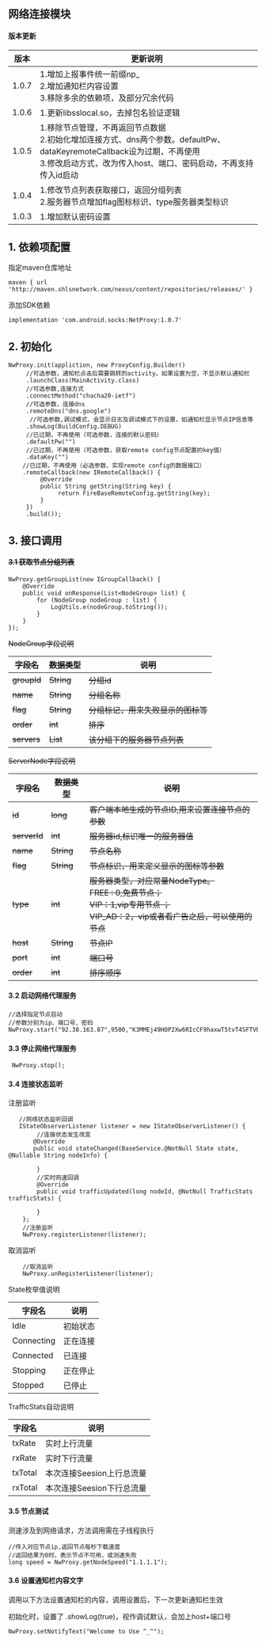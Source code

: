 ## 网络连接模块

#### 版本更新

| 版本  | 更新说明                      |
| ------- | ------------------------- |
| 1.0.7  | 1.增加上报事件统一前缀np_ <br>2.增加通知栏内容设置<br>3.移除多余的依赖项，及部分冗余代码       |
| 1.0.6  | 1.更新libsslocal.so，去掉包名验证逻辑        |
| 1.0.5  | 1.移除节点管理，不再返回节点数据<br>2.初始化增加连接方式、dns两个参数。defaultPw、dataKeyremoteCallback设为过期，不再使用<br>3.修改启动方式，改为传入host、端口、密码启动，不再支持传入id启动        |
| 1.0.4  | 1.修改节点列表获取接口，返回分组列表<br>2.服务器节点增加flag图标标识、type服务器类型标识          |
| 1.0.3  | 1.增加默认密码设置            |

##  1. 依赖项配置

指定maven仓库地址

```
maven { url 'http://maven.shlsnetwork.com/nexus/content/repositories/releases/' }
```

添加SDK依赖
```
implementation 'com.android.socks:NetProxy:1.0.7'
```



## 2. 初始化

    NwProxy.init(appliction, new ProxyConfig.Builder()
         //可选参数，通知栏点击后需要跳转的activity。如果设置为空，不显示默认通知栏
         .launchClass(MainActivity.class)
         //可选参数,连接方式
         .connectMethod("chacha20-ietf")
         //可选参数，连接dns
         .remoteDns("dns.google")
          //可选参数,调试模式，会显示日志及调试模式下的设置，如通知栏显示节点IP信息等
         .showLog(BuildConfig.DEBUG)
         //已过期，不再使用（可选参数，连接的默认密码）
         .defaultPw("")
         //已过期，不再使用（可选参数，获取remote config节点配置的key值）
         .dataKey("")
        //已过期，不再使用（必选参数，实现remote config的数据接口）
        .remoteCallback(new IRemoteCallback() {
             @Override
             public String getString(String key) {
                  return FireBaseRemoteConfig.getString(key);
             }
         })
         .build());

## 3. 接口调用
#### ~~3.1 获取节点分组列表~~

    NwProxy.getGroupList(new IGroupCallback() {
        @Override
        public void onResponse(List<NodeGroup> list) {
            for (NodeGroup nodeGroup : list) {
                LogUtils.e(nodeGroup.toString());
            }
        }
    });

~~NodeGroup字段说明~~

| ~~字段名~~  | ~~数据类型~~         | ~~说明~~                           |
| ----------- | -------------------- | ---------------------------------- |
| ~~groupId~~ | ~~String~~           | ~~分组id~~                         |
| ~~name~~    | ~~String~~           | ~~分组名称~~                       |
| ~~flag~~    | ~~String~~           | ~~分组标记，用来失败显示的图标等~~ |
| ~~order~~   | ~~int~~              | ~~排序~~                           |
| ~~servers~~ | ~~List<ServerNode>~~ | ~~该分组下的服务器节点列表~~       |

~~ServerNode字段说明~~

| ~~字段名~~ | ~~数据类型~~ | ~~说明~~    |
| ------ | ------- | -------------- |
| ~~id~~  | ~~long~~ | ~~客户端本地生成的节点ID,用来设置连接节点的参数~~         |
|~~serverId~~     | ~~int~~ | ~~服务器id,标识唯一的服务器值~~         |
| ~~name~~  | ~~String~~ | ~~节点名称~~         |
| ~~flag~~  | ~~String~~ | ~~节点标识，用来定义显示的图标等参数~~         |
| ~~type~~  | ~~int~~ |~~服务器类型，对应常量NodeType。<br>   FREE : 0,免费节点；<br>       VIP：1,vip专用节点 ；<br>VIP_AD：2，vip或者看广告之后，可以使用的节点~~            |
| ~~host~~  | ~~String~~ | ~~节点IP~~         |
| ~~port~~  | ~~int~~ | ~~端口号~~         |
| ~~order~~  | ~~int~~ | ~~排序顺序~~         |


#### 3.2 启动网络代理服务

```
//选择指定节点启动
//参数分别为ip、端口号、密码
NwProxy.start("92.38.163.87",9500,"K3MMEj49HOP2Xw6RIcCF9haxwT5tvT4SFTVPZFYEQsg=");
```

#### 3.3 停止网络代理服务

```
 NwProxy.stop();
```

#### 3.4 连接状态监听
注册监听

       //网络状态监听回调
       IStateObserverListener listener = new IStateObserverListener() {
       		//连接状态发生改变
           @Override
           public void stateChanged(BaseService.@NotNull State state, @Nullable String nodeInfo) {
    			
            }
    		//实时网速回调
            @Override
            public void trafficUpdated(long nodeId, @NotNull TrafficStats trafficStats) {
    			
            }
        };
        //注册监听
        NwProxy.registerListener(listener);


取消监听   
```
    //取消监听
    NwProxy.unRegisterListener(listener);
```
State枚举值说明

| 字段名 | 说明        |
| ------  | -------------- |
| Idle      | 初始状态             |
| Connecting      | 正在连接             |
| Connected      | 已连接             |
| Stopping      | 正在停止             |
| Stopped      | 已停止             |

TrafficStats自动说明

| 字段名  | 说明                      |
| ------- | ------------------------- |
| txRate  | 实时上行流量              |
| rxRate  | 实时下行流量              |
| txTotal | 本次连接Seesion上行总流量 |
| rxTotal | 本次连接Seesion下行总流量 |

#### 3.5 节点测试

测速涉及到网络请求，方法调用需在子线程执行

```
//传入对应节点ip,返回节点每秒下载速度
//返回结果为0时，表示节点不可用，或测速失败
long speed = NwProxy.getNodeSpeed("1.1.1.1");
```

#### 3.6 设置通知栏内容文字

调用以下方法设置通知栏的内容，调用设置后，下一次更新通知栏生效

初始化时，设置了 .showLog(true)，视作调试默认，会加上host+端口号

```
NwProxy.setNotifyText("Welcome to Use ^_^");
```



